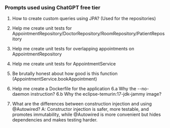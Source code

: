 ### Prompts used using ChatGPT free tier

1. How to create custom queries using JPA? (Used for the repositories)

2. Help me create unit tests for AppointmentRepository/DoctorRepository/RoomRepository/PatientRepository

3. Help me create unit tests for overlapping appointments on AppointmentRepository

4. Help me create unit tests for AppointmentService

5. Be brutally honest about how good is this function (AppointmentService.bookAppointment)

6. Help me create a Dockerfile for the application
6.a Why the --no-daemon instruction?
6.b Why the eclipse-temurin:17-jdk-jammy image?

7. What are the differences between construction injection and using @Autowired?
A: Constructor injection is safer, more testable, and promotes immutability, while @Autowired is more convenient but hides dependencies and makes testing harder.
